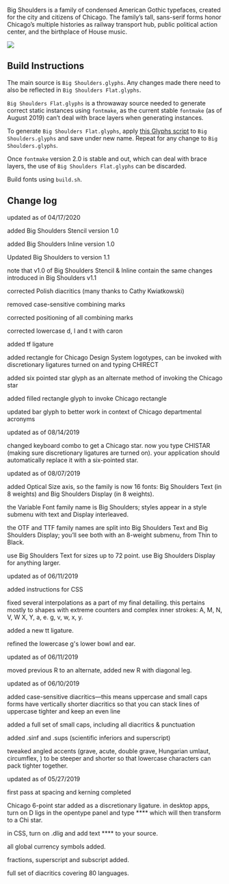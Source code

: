 Big Shoulders is a family of condensed American Gothic typefaces, created for the city and citizens of Chicago. The family’s tall, sans-serif forms honor Chicago’s multiple histories as railway transport hub, public political action center, and the birthplace of House music.

<img src="https/xotype.co/bigshoulders/big-shoulders-sample-slide.png" />

## Build Instructions

The main source is `Big Shoulders.glyphs`. Any changes made there need to also be reflected in `Big Shoulders Flat.glyphs`.

`Big Shoulders Flat.glyphs` is a throwaway source needed to generate correct static instances using `fontmake`, as the current stable `fontmake` (as of August 2019) can’t deal with brace layers when generating instances. 

To generate `Big Shoulders Flat.glyphs`, apply [this Glyphs script](https://github.com/yanone/Yanone-GlyphsApp-Scripts/blob/master/Interpolation/Expand%20Intermediate%20Masters.py) to `Big Shoulders.glyphs` and save under new name. Repeat for any change to `Big Shoulders.glyphs`.

Once `fontmake` version 2.0 is stable and out, which can deal with brace layers, the use of `Big Shoulders Flat.glyphs` can be discarded.

Build fonts using `build.sh`.

## Change log

updated as of 04/17/2020

added Big Shoulders Stencil version 1.0

added Big Shoulders Inline version 1.0

Updated Big Shoulders to version 1.1

note that v1.0 of Big Shoulders Stencil & Inline contain the same changes introduced in Big Shoulders v1.1

corrected Polish diacritics (many thanks to Cathy Kwiatkowski)

removed case-sensitive combining marks

corrected positioning of all combining marks

corrected lowercase d, l and t with caron

added tf ligature

added rectangle for Chicago Design System logotypes, can be invoked with discretionary ligatures turned on and typing CHIRECT

added six pointed star glyph as an alternate method of invoking the Chicago star

added filled rectangle glyph to invoke Chicago rectangle

updated bar glyph to better work in context of Chicago departmental acronyms

updated as of 08/14/2019

changed keyboard combo to get a Chicago star. now you type CHISTAR (making sure discretionary ligatures are turned on). your application should automatically replace it with a six-pointed star.

updated as of 08/07/2019

added Optical Size axis, so the family is now 16 fonts: Big Shoulders Text (in 8 weights) and Big Shoulders Display (in 8 weights).

the Variable Font family name is Big Shoulders; styles appear in a style submenu with text and Display interleaved.

the OTF and TTF family names are split into Big Shoulders Text and Big Shoulders Display; you’ll see both with an 8-weight submenu, from Thin to Black.

use Big Shoulders Text for sizes up to 72 point. use Big Shoulders Display for anything larger.

updated as of 06/11/2019

added instructions for CSS

fixed several interpolations as a part of my final detailing. this pertains mostly to shapes with extreme counters and complex inner strokes: A, M, N, V, W X, Y, a, e. g, v, w, x, y.

added a new tt ligature.

refined the lowercase g's lower bowl and ear.

updated as of 06/11/2019

moved previous R to an alternate, added new R with diagonal leg.

updated as of 06/10/2019

added case-sensitive diacritics—this means uppercase and small caps forms have vertically shorter diacritics so that you can stack lines of uppercase tighter and keep an even line

added a full set of small caps, including all diacritics & punctuation

added .sinf and .sups (scientific inferiors and superscript)

tweaked angled accents (grave, acute, double grave, Hungarian umlaut, circumflex, ) to be steeper and shorter so that lowercase characters can pack tighter together.


updated as of 05/27/2019

first pass at spacing and kerning completed

Chicago 6-point star added as a discretionary ligature. in desktop apps, turn on D ligs in the opentype panel and type **** which will then transform to a Chi star.

in CSS, turn on .dlig and add text **** to your source.

all global currency symbols added.

fractions, superscript and subscript added.

full set of diacritics covering 80 languages.


